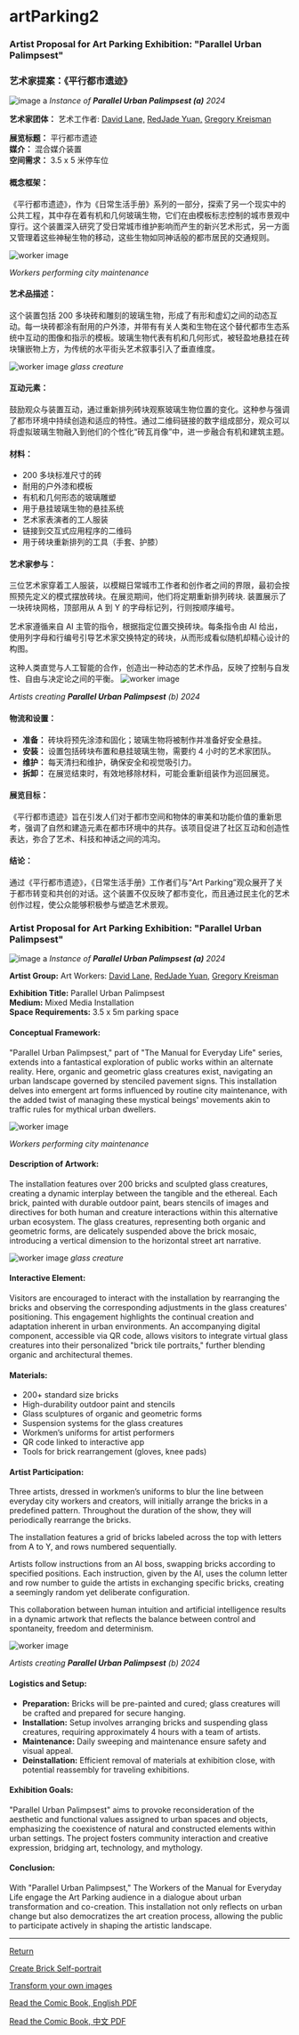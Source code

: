 # artParking2

### Artist Proposal for Art Parking Exhibition: "Parallel Urban Palimpsest"

### 艺术家提案：《平行都市遗迹》

![image a](newsbs.png "Title")
_Instance of **Parallel Urban Palimpsest (a)** 2024_

**艺术家团体：** 艺术工作者: [David Lane,](https://www.davidlaneartist.com/) [RedJade Yuan,](https://www.saatchiart.com/RedjadeYuan) [Gregory Kreisman](https://greggelong.github.io)

**展览标题：** 平行都市遗迹  
**媒介：** 混合媒介装置  
**空间需求：** 3.5 x 5 米停车位

#### 概念框架：

《平行都市遗迹》，作为《日常生活手册》系列的一部分，探索了另一个现实中的公共工程，其中存在着有机和几何玻璃生物，它们在由模板标志控制的城市景观中穿行。这个装置深入研究了受日常城市维护影响而产生的新兴艺术形式，另一方面又管理着这些神秘生物的移动，这些生物如同神话般的都市居民的交通规则。

![worker image](contexts.png "Title")

_Workers performing city maintenance_

#### 艺术品描述：

这个装置包括 200 多块砖和雕刻的玻璃生物，形成了有形和虚幻之间的动态互动。每一块砖都涂有耐用的户外漆，并带有有关人类和生物在这个替代都市生态系统中互动的图像和指示的模板。玻璃生物代表有机和几何形式，被轻盈地悬挂在砖块镶嵌物上方，为传统的水平街头艺术叙事引入了垂直维度。

![worker image](glasso.jpg "Title")
_glass creature_

#### 互动元素：

鼓励观众与装置互动，通过重新排列砖块观察玻璃生物位置的变化。这种参与强调了都市环境中持续创造和适应的特性。通过二维码链接的数字组成部分，观众可以将虚拟玻璃生物融入到他们的个性化“砖瓦肖像”中，进一步融合有机和建筑主题。

#### 材料：

- 200 多块标准尺寸的砖
- 耐用的户外漆和模板
- 有机和几何形态的玻璃雕塑
- 用于悬挂玻璃生物的悬挂系统
- 艺术家表演者的工人服装
- 链接到交互式应用程序的二维码
- 用于砖块重新排列的工具（手套、护膝）

#### 艺术家参与：

三位艺术家穿着工人服装，以模糊日常城市工作者和创作者之间的界限，最初会按照预先定义的模式摆放砖块。在展览期间，他们将定期重新排列砖块. 装置展示了一块砖块网格，顶部用从 A 到 Y 的字母标记列，行则按顺序编号。

艺术家遵循来自 AI 主管的指令，根据指定位置交换砖块。每条指令由 AI 给出，使用列字母和行编号引导艺术家交换特定的砖块，从而形成看似随机却精心设计的构图。

这种人类直觉与人工智能的合作，创造出一种动态的艺术作品，反映了控制与自发性、自由与决定论之间的平衡。
![worker image](imageb.jpg "Title")

_Artists creating **Parallel Urban Palimpsest** (b) 2024_

#### 物流和设置：

- **准备：** 砖块将预先涂漆和固化；玻璃生物将被制作并准备好安全悬挂。
- **安装：** 设置包括砖块布置和悬挂玻璃生物，需要约 4 小时的艺术家团队。
- **维护：** 每天清扫和维护，确保安全和视觉吸引力。
- **拆卸：** 在展览结束时，有效地移除材料，可能会重新组装作为巡回展览。

#### 展览目标：

《平行都市遗迹》旨在引发人们对于都市空间和物体的审美和功能价值的重新思考，强调了自然和建造元素在都市环境中的共存。该项目促进了社区互动和创造性表达，弥合了艺术、科技和神话之间的鸿沟。

#### 结论：

通过《平行都市遗迹》，《日常生活手册》工作者们与“Art Parking”观众展开了关于都市转变和共创的对话。这个装置不仅反映了都市变化，而且通过民主化的艺术创作过程，使公众能够积极参与塑造艺术景观。

### Artist Proposal for Art Parking Exhibition: "Parallel Urban Palimpsest"

![image a](newsbs.png "Title")
_Instance of **Parallel Urban Palimpsest (a)** 2024_

**Artist Group:** Art Workers: [David Lane,](https://www.davidlaneartist.com/) [RedJade Yuan,](https://www.saatchiart.com/RedjadeYuan) [Gregory Kreisman](https://greggelong.github.io)

**Exhibition Title:** Parallel Urban Palimpsest  
**Medium:** Mixed Media Installation  
**Space Requirements:** 3.5 x 5m parking space

#### Conceptual Framework:

"Parallel Urban Palimpsest," part of "The Manual for Everyday Life" series, extends into a fantastical exploration of public works within an alternate reality. Here, organic and geometric glass creatures exist, navigating an urban landscape governed by stenciled pavement signs. This installation delves into emergent art forms influenced by routine city maintenance, with the added twist of managing these mystical beings' movements akin to traffic rules for mythical urban dwellers.

![worker image](contexts.png "Title")

_Workers performing city maintenance_

#### Description of Artwork:

The installation features over 200 bricks and sculpted glass creatures, creating a dynamic interplay between the tangible and the ethereal. Each brick, painted with durable outdoor paint, bears stencils of images and directives for both human and creature interactions within this alternative urban ecosystem. The glass creatures, representing both organic and geometric forms, are delicately suspended above the brick mosaic, introducing a vertical dimension to the horizontal street art narrative.

![worker image](glasso.jpg "Title")
_glass creature_

#### Interactive Element:

Visitors are encouraged to interact with the installation by rearranging the bricks and observing the corresponding adjustments in the glass creatures' positioning. This engagement highlights the continual creation and adaptation inherent in urban environments. An accompanying digital component, accessible via QR code, allows visitors to integrate virtual glass creatures into their personalized "brick tile portraits," further blending organic and architectural themes.

#### Materials:

- 200+ standard size bricks
- High-durability outdoor paint and stencils
- Glass sculptures of organic and geometric forms
- Suspension systems for the glass creatures
- Workmen’s uniforms for artist performers
- QR code linked to interactive app
- Tools for brick rearrangement (gloves, knee pads)

#### Artist Participation:

Three artists, dressed in workmen’s uniforms to blur the line between everyday city workers and creators, will initially arrange the bricks in a predefined pattern. Throughout the duration of the show, they will periodically rearrange the bricks.

The installation features a grid of bricks labeled across the top with letters from A to Y, and rows numbered sequentially.

Artists follow instructions from an AI boss, swapping bricks according to specified positions. Each instruction, given by the AI, uses the column letter and row number to guide the artists in exchanging specific bricks, creating a seemingly random yet deliberate configuration.

This collaboration between human intuition and artificial intelligence results in a dynamic artwork that reflects the balance between control and spontaneity, freedom and determinism.

![worker image](imageb.jpg "Title")

_Artists creating **Parallel Urban Palimpsest** (b) 2024_

#### Logistics and Setup:

- **Preparation:** Bricks will be pre-painted and cured; glass creatures will be crafted and prepared for secure hanging.
- **Installation:** Setup involves arranging bricks and suspending glass creatures, requiring approximately 4 hours with a team of artists.
- **Maintenance:** Daily sweeping and maintenance ensure safety and visual appeal.
- **Deinstallation:** Efficient removal of materials at exhibition close, with potential reassembly for traveling exhibitions.

#### Exhibition Goals:

"Parallel Urban Palimpsest" aims to provoke reconsideration of the aesthetic and functional values assigned to urban spaces and objects, emphasizing the coexistence of natural and constructed elements within urban settings. The project fosters community interaction and creative expression, bridging art, technology, and mythology.

#### Conclusion:

With "Parallel Urban Palimpsest," The Workers of the Manual for Everyday Life engage the Art Parking audience in a dialogue about urban transformation and co-creation. This installation not only reflects on urban change but also democratizes the art creation process, allowing the public to participate actively in shaping the artistic landscape.

---

[Return](https://greggelong.github.io/urbanAlternate)

[Create Brick Self-portrait](https://greggelong.github.io/parking)

[Transform your own images](https://greggelong.github.io/parkingDrop)

[Read the Comic Book, English PDF](https://greggelong.github.io/artParking2/ecb.pdf)

[Read the Comic Book, 中文 PDF ](https://greggelong.github.io/artParking2/ccb.pdf)
